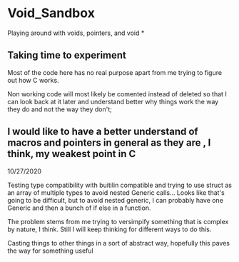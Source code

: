 # Void_Sandbox
Playing around with voids, pointers, and void *

## Taking time to experiment

Most of the code here has no real purpose apart from me trying to figure out how C works.

Non working code will most likely be comented instead of deleted so that I can look back at it later and understand better why things work the way they do and not the way they don't;

I would like to have a better understand of macros and pointers in general as they are , I think, my weakest point in C
---------------------
10/27/2020

Testing type compatibility with buitilin compatible and trying to use struct as an array of multiple types to avoid nested Generic calls...
Looks like that's going to be difficult, but to avoid nested generic, I can probably have one Generic and then a bunch of if else in a function.

The problem stems from me trying to versimpify something that is complex by nature, I think.
Still I will keep thinking for different ways to do this.

Casting things to other things in a sort of abstract way, hopefully this paves the way for something useful
